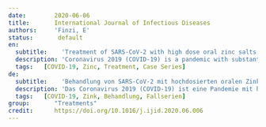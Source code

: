 ```yaml
---
date:        2020-06-06
title:       International Journal of Infectious Diseases
authors:     'Finzi, E'
status:       default
en:
  subtitle:    'Treatment of SARS-CoV-2 with high dose oral zinc salts: A report on four patients'
  description: 'Coronavirus 2019 (COVID-19) is a pandemic with substantial mortality and no accepted therapy. We report here on four consecutive outpatients with clinical characteristics (CDC case definition) of and/or laboratory-confirmed COVID-19 who were treated with high dose zinc salt oral lozenges. All four patients experienced significant improvement in objective and symptomatic disease measures after one day of high dose therapy suggesting that zinc therapy was playing a role in clinical recovery. A mechanism for zinc’s effects is proposed based on previously published studies on SARS- CoV-1, and randomized controlled trials assessing zinc shortening of common cold duration. The limited sample size and study design preclude a definitive statement about the effectiveness of zinc as a treatment for COVID-19 but suggest the variables to be addressed to confirm these initial findings in future trials.'
  tags:   [COVID-19, Zinc, Treatment, Case Series]
de: 
  subtitle:    'Behandlung von SARS-CoV-2 mit hochdosierten oralen Zinksalzen: Ein Bericht über vier Patienten'
  description: 'Das Coronavirus 2019 (COVID-19) ist eine Pandemie mit hoher Sterblichkeit und ohne anerkannte Therapie. Wir berichten hier über vier aufeinanderfolgende ambulante Patienten mit klinischen Merkmalen (CDC-Falldefinition) von und/oder laborbestätigten COVID-19, die mit hochdosierten Zinksalz-Lutschtabletten behandelt wurden. Bei allen vier Patienten kam es nach einem Tag hochdosierter Therapie zu einer signifikanten Verbesserung der objektiven und symptomatischen Krankheitsmaße, was darauf schließen lässt, dass die Zinktherapie eine Rolle bei der klinischen Genesung spielt. Es wird ein Mechanismus für die Wirkung von Zink vorgeschlagen, der auf zuvor veröffentlichten Studien zu SARS-CoV-1 und randomisierten kontrollierten Studien zur Verkürzung der Dauer von Erkältungen durch Zink beruht. Die begrenzte Stichprobengröße und das Studiendesign schließen eine endgültige Aussage über die Wirksamkeit von Zink als Behandlung für COVID-19 aus, deuten aber auf die Variablen hin, die zur Bestätigung dieser ersten Ergebnisse in künftigen Studien untersucht werden müssen.'
  tags:   [COVID-19, Zink, Behandlung, Fallserien]
group:       "Treatments"
credit:      https://doi.org/10.1016/j.ijid.2020.06.006
---
```

<object data="{{ page.link }}" style='height:calc(100vh - 400px); width: 100%' type='application/pdf'></object>